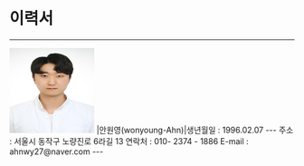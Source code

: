 # 이력서
---
<img src = 증명사진.jpg height =150 width=150>
|안원영(wonyoung-Ahn)|생년월일 : 1996.02.07
---
주소 : 서울시 동작구 노량진로 6라길 13
연락처 : 010- 2374 - 1886
E-mail : ahnwy27@naver.com
---
